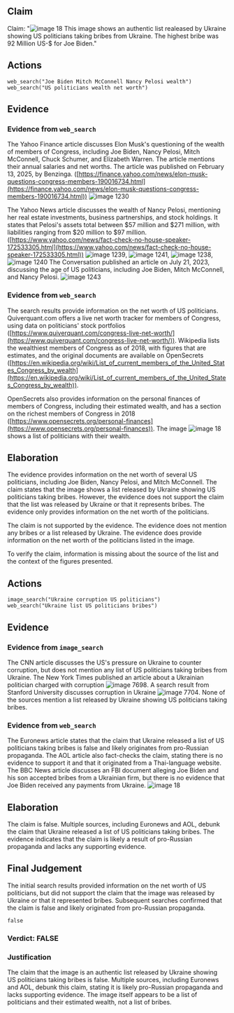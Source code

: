 ## Claim
Claim: "![image 18](media/59.jpg) This image shows an authentic list realeased by Ukraine showing US politicians taking bribes from Ukraine. The highest bribe was 92 Million US-$ for Joe Biden."

## Actions
```
web_search("Joe Biden Mitch McConnell Nancy Pelosi wealth")
web_search("US politicians wealth net worth")
```

## Evidence
### Evidence from `web_search`
The Yahoo Finance article discusses Elon Musk's questioning of the wealth of members of Congress, including Joe Biden, Nancy Pelosi, Mitch McConnell, Chuck Schumer, and Elizabeth Warren. The article mentions their annual salaries and net worths. The article was published on February 13, 2025, by Benzinga. ([https://finance.yahoo.com/news/elon-musk-questions-congress-members-190016734.html](https://finance.yahoo.com/news/elon-musk-questions-congress-members-190016734.html)) ![image 1230](media/2025-08-06_18-50-1754506214-174513.jpg)

The Yahoo News article discusses the wealth of Nancy Pelosi, mentioning her real estate investments, business partnerships, and stock holdings. It states that Pelosi's assets total between $57 million and $271 million, with liabilities ranging from $20 million to $97 million. ([https://www.yahoo.com/news/fact-check-no-house-speaker-172533305.html](https://www.yahoo.com/news/fact-check-no-house-speaker-172533305.html)) ![image 1239](media/2025-08-06_18-50-1754506226-785324.jpg), ![image 1241](media/2025-08-06_18-50-1754506233-228521.jpg), ![image 1238](media/2025-08-06_18-50-1754506226-090152.jpg), ![image 1240](media/2025-08-06_18-50-1754506228-024286.jpg) The Conversation published an article on July 21, 2023, discussing the age of US politicians, including Joe Biden, Mitch McConnell, and Nancy Pelosi. ![image 1243](media/2025-08-06_18-50-1754506238-527637.jpg)


### Evidence from `web_search`
The search results provide information on the net worth of US politicians. Quiverquant.com offers a live net worth tracker for members of Congress, using data on politicians' stock portfolios ([https://www.quiverquant.com/congress-live-net-worth/](https://www.quiverquant.com/congress-live-net-worth/)). Wikipedia lists the wealthiest members of Congress as of 2018, with figures that are estimates, and the original documents are available on OpenSecrets ([https://en.wikipedia.org/wiki/List_of_current_members_of_the_United_States_Congress_by_wealth](https://en.wikipedia.org/wiki/List_of_current_members_of_the_United_States_Congress_by_wealth)).

OpenSecrets also provides information on the personal finances of members of Congress, including their estimated wealth, and has a section on the richest members of Congress in 2018 ([https://www.opensecrets.org/personal-finances](https://www.opensecrets.org/personal-finances)). The image ![image 18](media/59.jpg) shows a list of politicians with their wealth.


## Elaboration
The evidence provides information on the net worth of several US politicians, including Joe Biden, Nancy Pelosi, and Mitch McConnell. The claim states that the image shows a list released by Ukraine showing US politicians taking bribes. However, the evidence does not support the claim that the list was released by Ukraine or that it represents bribes. The evidence only provides information on the net worth of the politicians.

The claim is not supported by the evidence. The evidence does not mention any bribes or a list released by Ukraine. The evidence does provide information on the net worth of the politicians listed in the image.

To verify the claim, information is missing about the source of the list and the context of the figures presented.


## Actions
```
image_search("Ukraine corruption US politicians")
web_search("Ukraine list US politicians bribes")
```

## Evidence
### Evidence from `image_search`
The CNN article discusses the US's pressure on Ukraine to counter corruption, but does not mention any list of US politicians taking bribes from Ukraine. The New York Times published an article about a Ukrainian politician charged with corruption ![image 7698](media/2025-08-30_07-57-1756540623-199509.jpg). A search result from Stanford University discusses corruption in Ukraine ![image 7704](media/2025-08-30_07-57-1756540624-140413.jpg). None of the sources mention a list released by Ukraine showing US politicians taking bribes.


### Evidence from `web_search`
The Euronews article states that the claim that Ukraine released a list of US politicians taking bribes is false and likely originates from pro-Russian propaganda. The AOL article also fact-checks the claim, stating there is no evidence to support it and that it originated from a Thai-language website. The BBC News article discusses an FBI document alleging Joe Biden and his son accepted bribes from a Ukrainian firm, but there is no evidence that Joe Biden received any payments from Ukraine. ![image 18](media/59.jpg)

## Elaboration
The claim is false. Multiple sources, including Euronews and AOL, debunk the claim that Ukraine released a list of US politicians taking bribes. The evidence indicates that the claim is likely a result of pro-Russian propaganda and lacks any supporting evidence.


## Final Judgement
The initial search results provided information on the net worth of US politicians, but did not support the claim that the image was released by Ukraine or that it represented bribes. Subsequent searches confirmed that the claim is false and likely originated from pro-Russian propaganda.

`false`

### Verdict: FALSE

### Justification
The claim that the image is an authentic list released by Ukraine showing US politicians taking bribes is false. Multiple sources, including Euronews and AOL, debunk this claim, stating it is likely pro-Russian propaganda and lacks supporting evidence. The image itself appears to be a list of politicians and their estimated wealth, not a list of bribes.
